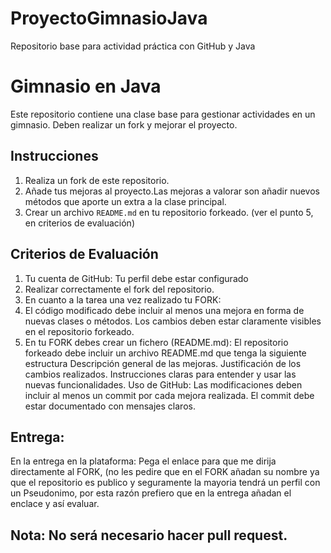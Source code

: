 # ProyectoGimnasioJava
Repositorio base para actividad práctica con GitHub y Java

# Gimnasio en Java
Este repositorio contiene una clase base para gestionar actividades en un gimnasio. Deben realizar un fork y mejorar el proyecto.

## Instrucciones
1. Realiza un fork de este repositorio.
2. Añade tus mejoras al proyecto.Las mejoras a valorar son añadir nuevos métodos que aporte un extra a la clase principal.
3. Crear un archivo `README.md` en tu repositorio forkeado. (ver el punto 5, en criterios de evaluación)
## Criterios de Evaluación 
1. Tu cuenta de GitHub: Tu perfil debe estar configurado
2. Realizar correctamente el fork del repositorio.
3. En cuanto a la tarea una vez realizado tu FORK:
4. El código modificado debe incluir al menos una mejora en forma de nuevas clases o métodos.
Los cambios deben estar claramente visibles en el repositorio forkeado.
5. En tu FORK debes crear un fichero (README.md):
El repositorio forkeado debe incluir un archivo README.md que tenga la siguiente estructura 
Descripción general de las mejoras.
Justificación de los cambios realizados.
Instrucciones claras para entender y usar las nuevas funcionalidades.
Uso de GitHub:
Las modificaciones deben incluir al menos un commit por cada mejora realizada.
El commit debe estar documentado con mensajes claros.
## Entrega:
En la entrega en la plataforma:  Pega el enlace para que me dirija directamente al FORK, (no les pedire que en el FORK añadan su nombre ya que el repositorio es publico y seguramente la mayoria tendrá un perfil
con un Pseudonimo, por esta razón prefiero que en la entrega añadan el enclace y así evaluar.
## Nota: No será necesario hacer pull request.
